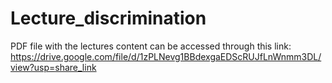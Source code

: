 # Lecture_discrimination
PDF file with the lectures content can be accessed through this link: https://drive.google.com/file/d/1zPLNevg1BBdexgaEDScRUJfLnWnmm3DL/view?usp=share_link


